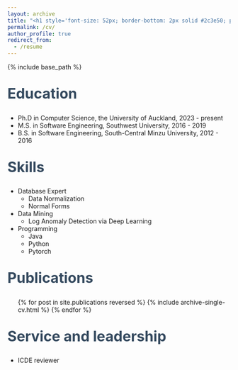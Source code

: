 ```yaml
---
layout: archive
title: "<h1 style='font-size: 52px; border-bottom: 2px solid #2c3e50; padding-bottom: 15px; margin-bottom: 4rem;'>CV</h1>"
permalink: /cv/
author_profile: true
redirect_from:
  - /resume
---
```


{% include base_path %}
<style>
  h2 {
    font-size: 32px !important;  /* subtitle size */
    color: #34495e;
    margin-top: 2rem;
  }
</style>
## Education
* Ph.D in Computer Science, the University of Auckland, 2023 - present
* M.S. in Software Engineering, Southwest University, 2016 - 2019
* B.S. in Software Engineering, South-Central Minzu University, 2012 - 2016

  
## Skills
* Database Expert
  * Data Normalization
  * Normal Forms
* Data Mining
  * Log Anomaly Detection via Deep Learning
* Programming 
  * Java
  * Python
  * Pytorch

## Publications
  <ul>{% for post in site.publications reversed %}
    {% include archive-single-cv.html %}
  {% endfor %}</ul>
   
## Service and leadership
* ICDE reviewer

